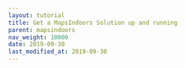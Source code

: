 ```yaml
---
layout: tutorial
title: Get a MapsIndoors Solution up and running
parent: mapsindoors
nav_weight: 10000
date: 2019-09-30
last_modified_at: 2019-09-30
---
```

